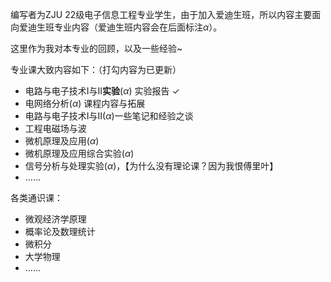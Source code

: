 编写者为ZJU 22级电子信息工程专业学生，由于加入爱迪生班，所以内容主要面向爱迪生班专业内容（爱迪生班内容会在后面标注$\alpha$）。

这里作为我对本专业的回顾，以及一些经验~

专业课大致内容如下：（打勾内容为已更新）

* 电路与电子技术I与II**实验**($\alpha$) 实验报告 ✓
* 电网络分析($\alpha$) 课程内容与拓展
* 电路与电子技术I与II($\alpha$)一些笔记和经验之谈
* 工程电磁场与波
* 微机原理及应用($\alpha$)
* 微机原理及应用综合实验($\alpha$)
* 信号分析与处理实验($\alpha$)，【为什么没有理论课？因为我恨傅里叶】
* ......

各类通识课：

* 微观经济学原理
* 概率论及数理统计
* 微积分
* 大学物理
* ......
